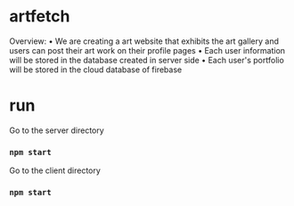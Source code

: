 # artfetch

Overview:
• We are creating a art website that exhibits the art gallery and users can post their art work on their profile pages
• Each user information will be stored in the database created in server side
• Each user's portfolio will be stored in the cloud database of firebase

# run
Go to the server directory 
### `npm start`

Go to the client directory 
### `npm start`





